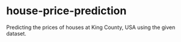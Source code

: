 # house-price-prediction
Predicting the prices of houses at King County, USA using the given dataset.
